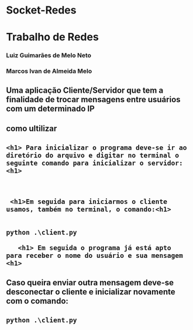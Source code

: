 # Socket-Redes
<h1>Trabalho de Redes</h1>
  <h3>Luiz Guimarães de Melo Neto </h3>
  <h3>Marcos Ivan de Almeida Melo </h3>
  
  <h2>Uma aplicação Cliente/Servidor que tem a finalidade de trocar mensagens entre usuários com um determinado IP <h2>
  
  <h2> como ultilizar<h2>
  
    <h1> Para inicializar o programa deve-se ir ao diretório do arquivo e digitar no terminal o seguinte comando para inicializar o servidor:<h1>
    

  
     <h1>Em seguida para iniciarmos o cliente usamos, também no terminal, o comando:<h1>
      
   
    python .\client.py
       
       <h1> Em seguida o programa já está apto para receber o nome do usuário e sua mensagem <h1>
         
         
 <h2> Caso queira enviar outra mensagem deve-se desconectar o cliente e inicializar novamente com o comando: <h2>
   
    python .\client.py

